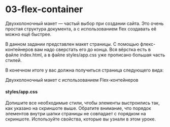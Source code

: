# 03-flex-container

Двухколоночный макет — частый выбор при создании сайта. Это очень простая структура документа, а с использованием flex создавать её можно ещё быстрее.

В данном задании представлен макет страницы. С помощью флекс-контейнеров вам надо сверстать его до конца. Вся вёрстка есть в файле index.html, а в файле styles/app.css уже прописано большая часть стилей.

В конечном итоге у вас должна получиться страница следующего вида:

Двухколоночный макет с использованием Flex-контейнеров

#### styles/app.css

Допишите все необходимые стили, чтобы элементы выстроились так, как указано на скриншоте выше. Обратите внимание, что порядок элементов внутри шапки страницы не совпадает с порядком на скриншоте. Используйте свойства, которые вы узнали в этом уроке.
